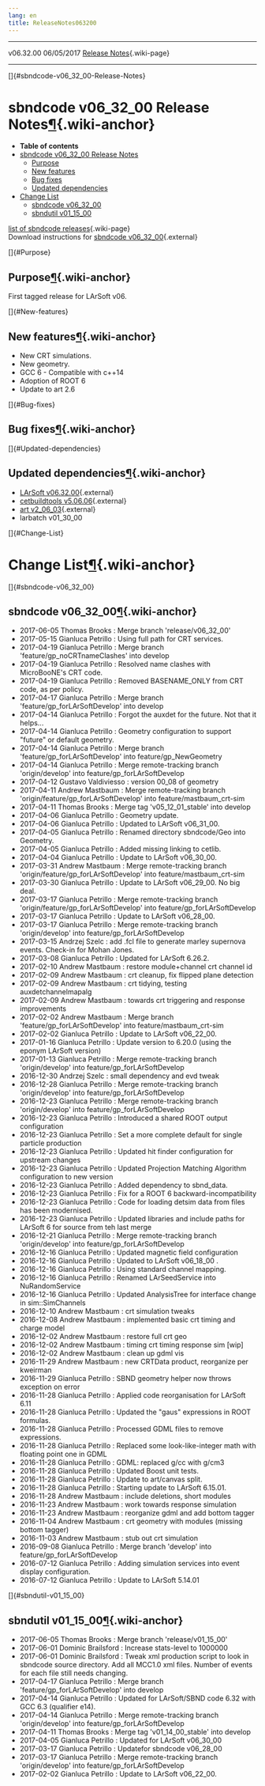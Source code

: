 ```yaml
---
lang: en
title: ReleaseNotes063200
---
```


  ----------- ------------ -- -- ------------------------------------------------------
  v06.32.00   06/05/2017         [Release Notes](ReleaseNotes063200.html){.wiki-page}
  ----------- ------------ -- -- ------------------------------------------------------

[]{#sbndcode-v06_32_00-Release-Notes}

sbndcode v06\_32\_00 Release Notes[¶](#sbndcode-v06_32_00-Release-Notes){.wiki-anchor}
======================================================================================

-   **Table of contents**
-   [sbndcode v06\_32\_00 Release
    Notes](#sbndcode-v06_32_00-Release-Notes)
    -   [Purpose](#Purpose)
    -   [New features](#New-features)
    -   [Bug fixes](#Bug-fixes)
    -   [Updated dependencies](#Updated-dependencies)
-   [Change List](#Change-List)
    -   [sbndcode v06\_32\_00](#sbndcode-v06_32_00)
    -   [sbndutil v01\_15\_00](#sbndutil-v01_15_00)

[list of sbndcode
releases](List_of_SBND_code_releases.html){.wiki-page}\
Download instructions for [sbndcode
v06\_32\_00](http://scisoft.fnal.gov/scisoft/bundles/sbnd/v06_32_00/sbndcode-v06_32_00.html){.external}

[]{#Purpose}

Purpose[¶](#Purpose){.wiki-anchor}
----------------------------------

First tagged release for LArSoft v06.

[]{#New-features}

New features[¶](#New-features){.wiki-anchor}
--------------------------------------------

-   New CRT simulations.
-   New geometry.
-   GCC 6 - Compatible with c++14
-   Adoption of ROOT 6
-   Update to art 2.6

[]{#Bug-fixes}

Bug fixes[¶](#Bug-fixes){.wiki-anchor}
--------------------------------------

[]{#Updated-dependencies}

Updated dependencies[¶](#Updated-dependencies){.wiki-anchor}
------------------------------------------------------------

-   [LArSoft
    v06.32.00](https://cdcvs.fnal.gov/redmine/projects/larsoft/wiki/ReleaseNotes063200){.external}
-   [cetbuildtools
    v5.06.06](https://cdcvs.fnal.gov/redmine/projects/cetbuildtools/wiki/Release_Notes){.external}
-   [art
    v2\_06\_03](https://cdcvs.fnal.gov/redmine/projects/art/wiki/Release_Notes_20603){.external}
-   larbatch v01\_30\_00

[]{#Change-List}

Change List[¶](#Change-List){.wiki-anchor}
==========================================

[]{#sbndcode-v06_32_00}

sbndcode v06\_32\_00[¶](#sbndcode-v06_32_00){.wiki-anchor}
----------------------------------------------------------

-   2017-06-05 Thomas Brooks : Merge branch \'release/v06\_32\_00\'
-   2017-05-15 Gianluca Petrillo : Using full path for CRT services.
-   2017-04-19 Gianluca Petrillo : Merge branch
    \'feature/gp\_noCRTnameClashes\' into develop
-   2017-04-19 Gianluca Petrillo : Resolved name clashes with
    MicroBooNE\'s CRT code.
-   2017-04-19 Gianluca Petrillo : Removed BASENAME\_ONLY from CRT code,
    as per policy.
-   2017-04-17 Gianluca Petrillo : Merge branch
    \'feature/gp\_forLArSoftDevelop\' into develop
-   2017-04-14 Gianluca Petrillo : Forgot the auxdet for the future. Not
    that it helps\...
-   2017-04-14 Gianluca Petrillo : Geometry configuration to support
    \"future\" or default geometry.
-   2017-04-14 Gianluca Petrillo : Merge branch
    \'feature/gp\_forLArSoftDevelop\' into feature/gp\_NewGeometry
-   2017-04-14 Gianluca Petrillo : Merge remote-tracking branch
    \'origin/develop\' into feature/gp\_forLArSoftDevelop
-   2017-04-12 Gustavo Valdiviesso : version 00\_08 of geometry
-   2017-04-11 Andrew Mastbaum : Merge remote-tracking branch
    \'origin/feature/gp\_forLArSoftDevelop\' into
    feature/mastbaum\_crt-sim
-   2017-04-11 Thomas Brooks : Merge tag \'v05\_12\_01\_stable\' into
    develop
-   2017-04-06 Gianluca Petrillo : Geometry update.
-   2017-04-06 Gianluca Petrillo : Updated to LArSoft v06\_31\_00.
-   2017-04-05 Gianluca Petrillo : Renamed directory sbndcode/Geo into
    Geometry.
-   2017-04-05 Gianluca Petrillo : Added missing linking to cetlib.
-   2017-04-04 Gianluca Petrillo : Update to LArSoft v06\_30\_00.
-   2017-03-31 Andrew Mastbaum : Merge remote-tracking branch
    \'origin/feature/gp\_forLArSoftDevelop\' into
    feature/mastbaum\_crt-sim
-   2017-03-30 Gianluca Petrillo : Update to LArSoft v06\_29\_00. No big
    deal.
-   2017-03-17 Gianluca Petrillo : Merge remote-tracking branch
    \'origin/feature/gp\_forLArSoftDevelop\' into
    feature/gp\_forLArSoftDevelop
-   2017-03-17 Gianluca Petrillo : Update to LArSoft v06\_28\_00.
-   2017-03-17 Gianluca Petrillo : Merge remote-tracking branch
    \'origin/develop\' into feature/gp\_forLArSoftDevelop
-   2017-03-15 Andrzej Szelc : add .fcl file to generate marley
    supernova events. Check-in for Mohan Jones.
-   2017-03-08 Gianluca Petrillo : Updated for LArSoft 6.26.2.
-   2017-02-10 Andrew Mastbaum : restore module+channel crt channel id
-   2017-02-09 Andrew Mastbaum : crt cleanup, fix flipped plane
    detection
-   2017-02-09 Andrew Mastbaum : crt tidying, testing
    auxdetchannelmapalg
-   2017-02-09 Andrew Mastbaum : towards crt triggering and response
    improvements
-   2017-02-02 Andrew Mastbaum : Merge branch
    \'feature/gp\_forLArSoftDevelop\' into feature/mastbaum\_crt-sim
-   2017-02-02 Gianluca Petrillo : Update to LArSoft v06\_22\_00.
-   2017-01-16 Gianluca Petrillo : Update version to 6.20.0 (using the
    eponym LArSoft version)
-   2017-01-13 Gianluca Petrillo : Merge remote-tracking branch
    \'origin/develop\' into feature/gp\_forLArSoftDevelop
-   2016-12-30 Andrzej Szelc : small dependency and evd tweak
-   2016-12-28 Gianluca Petrillo : Merge remote-tracking branch
    \'origin/develop\' into feature/gp\_forLArSoftDevelop
-   2016-12-23 Gianluca Petrillo : Merge remote-tracking branch
    \'origin/develop\' into feature/gp\_forLArSoftDevelop
-   2016-12-23 Gianluca Petrillo : Introduced a shared ROOT output
    configuration
-   2016-12-23 Gianluca Petrillo : Set a more complete default for
    single particle production
-   2016-12-23 Gianluca Petrillo : Updated hit finder configuration for
    upstream changes
-   2016-12-23 Gianluca Petrillo : Updated Projection Matching Algorithm
    configuration to new version
-   2016-12-23 Gianluca Petrillo : Added dependency to sbnd\_data.
-   2016-12-23 Gianluca Petrillo : Fix for a ROOT 6
    backward-incompatibility
-   2016-12-23 Gianluca Petrillo : Code for loading detsim data from
    files has been modernised.
-   2016-12-23 Gianluca Petrillo : Updated libraries and include paths
    for LArSoft 6 for source from teh last merge
-   2016-12-21 Gianluca Petrillo : Merge remote-tracking branch
    \'origin/develop\' into feature/gp\_forLArSoftDevelop
-   2016-12-16 Gianluca Petrillo : Updated magnetic field configuration
-   2016-12-16 Gianluca Petrillo : Updated to LArSoft v06\_18\_00 .
-   2016-12-16 Gianluca Petrillo : Using standard channel mapping.
-   2016-12-16 Gianluca Petrillo : Renamed LArSeedService into
    NuRandomService
-   2016-12-16 Gianluca Petrillo : Updated AnalysisTree for interface
    change in sim::SimChannels
-   2016-12-10 Andrew Mastbaum : crt simulation tweaks
-   2016-12-08 Andrew Mastbaum : implemented basic crt timing and charge
    model
-   2016-12-02 Andrew Mastbaum : restore full crt geo
-   2016-12-02 Andrew Mastbaum : timing crt timing response sim \[wip\]
-   2016-12-02 Andrew Mastbaum : clean up gdml vis
-   2016-11-29 Andrew Mastbaum : new CRTData product, reorganize per
    kweirman
-   2016-11-29 Gianluca Petrillo : SBND geometry helper now throws
    exception on error
-   2016-11-28 Gianluca Petrillo : Applied code reorganisation for
    LArSoft 6.11
-   2016-11-28 Gianluca Petrillo : Updated the \"gaus\" expressions in
    ROOT formulas.
-   2016-11-28 Gianluca Petrillo : Processed GDML files to remove
    expressions.
-   2016-11-28 Gianluca Petrillo : Replaced some look-like-integer math
    with floating point one in GDML
-   2016-11-28 Gianluca Petrillo : GDML: replaced g/cc with g/cm3
-   2016-11-28 Gianluca Petrillo : Updated Boost unit tests.
-   2016-11-28 Gianluca Petrillo : Update to art/canvas split.
-   2016-11-28 Gianluca Petrillo : Starting update to LArSoft 6.15.01.
-   2016-11-28 Andrew Mastbaum : include deletions, short modules
-   2016-11-23 Andrew Mastbaum : work towards response simulation
-   2016-11-23 Andrew Mastbaum : reorganize gdml and add bottom tagger
-   2016-11-04 Andrew Mastbaum : crt geometry with modules (missing
    bottom tagger)
-   2016-11-03 Andrew Mastbaum : stub out crt simulation
-   2016-09-08 Gianluca Petrillo : Merge branch \'develop\' into
    feature/gp\_forLArSoftDevelop
-   2016-07-12 Gianluca Petrillo : Adding simulation services into event
    display configuration.
-   2016-07-12 Gianluca Petrillo : Update to LArSoft 5.14.01

[]{#sbndutil-v01_15_00}

sbndutil v01\_15\_00[¶](#sbndutil-v01_15_00){.wiki-anchor}
----------------------------------------------------------

-   2017-06-05 Thomas Brooks : Merge branch \'release/v01\_15\_00\'
-   2017-06-01 Dominic Brailsford : Increase stats-level to 1000000
-   2017-06-01 Dominic Brailsford : Tweak xml production script to look
    in sbndcode source directory. Add all MCC1.0 xml files. Number of
    events for each file still needs changing.
-   2017-04-17 Gianluca Petrillo : Merge branch
    \'feature/gp\_forLArSoftDevelop\' into develop
-   2017-04-14 Gianluca Petrillo : Updated for LArSoft/SBND code 6.32
    with GCC 6.3 (qualifier e14).
-   2017-04-14 Gianluca Petrillo : Merge remote-tracking branch
    \'origin/develop\' into feature/gp\_forLArSoftDevelop
-   2017-04-11 Thomas Brooks : Merge tag \'v01\_14\_00\_stable\' into
    develop
-   2017-04-05 Gianluca Petrillo : Updated for LArSoft v06\_30\_00
-   2017-03-17 Gianluca Petrillo : Updatefor sbndcode v06\_28\_00
-   2017-03-17 Gianluca Petrillo : Merge remote-tracking branch
    \'origin/develop\' into feature/gp\_forLArSoftDevelop
-   2017-02-02 Gianluca Petrillo : Update to LArSoft v06\_22\_00.
